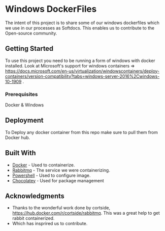 # Windows DockerFiles 

The intent of this project is to share some of our windows dockerfiles which we use in our processes as Softdocs. This enables us to contribute to the Open-source community. 

## Getting Started

To use this project you need to be running a form of windows with docker installed. Look at Microsoft's support for windows containers => https://docs.microsoft.com/en-us/virtualization/windowscontainers/deploy-containers/version-compatibility?tabs=windows-server-2016%2Cwindows-10-1909 .

### Prerequisites
Docker & Windows

## Deployment

To Deploy any docker container from this repo make sure to pull them from Docker hub. 
## Built With

* [Docker](https://docs.docker.com/) - Used to containerize. 
* [Rabbitmq](https://www.rabbitmq.com/) - The service we were containerizing.
* [Powershell](https://docs.microsoft.com/en-us/powershell/) - Used to configure image. 
* [Chocolatey](https://chocolatey.org/) - Used for package management

## Acknowledgments
* Thanks to the wonderful work done by cortside, https://hub.docker.com/r/cortside/rabbitmq. This was a great help to get rabbit containerized.
* Which has insprired us to contribute.   

